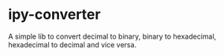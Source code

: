 # ipy-converter

A simple lib to convert decimal to binary, binary to hexadecimal, hexadecimal to decimal and vice versa.
